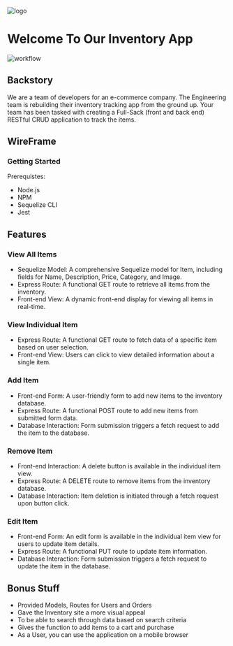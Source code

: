 ![logo](https://user-images.githubusercontent.com/44912347/202296600-c5f247d6-9616-49db-88f0-38433429d781.jpg)

# Welcome To Our Inventory App

![workflow](https://github.com/Runtime-Terror123/InventoryApp/actions/workflows/build-lint-test.yaml/badge.svg?branch=main)

## Backstory
We are a team of developers for an e-commerce company. The Engineering team is rebuilding their inventory tracking app from the ground up. Your team has been tasked with creating a Full-Sack (front and back end) RESTful CRUD application to track the items.

## WireFrame 


### Getting Started
Prerequistes:
- Node.js
- NPM
- Sequelize CLI
- Jest
## Features 
### View All Items
- Sequelize Model: A comprehensive Sequelize model for Item, including fields for Name, Description, Price, Category, and Image.
- Express Route: A functional GET route to retrieve all items from the inventory.
- Front-end View: A dynamic front-end display for viewing all items in real-time.
### View Individual Item
- Express Route: A functional GET route to fetch data of a specific item based on user selection.
- Front-end View: Users can click to view detailed information about a single item.
### Add Item
- Front-end Form: A user-friendly form to add new items to the inventory database.
- Express Route: A functional POST route to add new items from submitted form data.
- Database Interaction: Form submission triggers a fetch request to add the item to the database.
### Remove Item
- Front-end Interaction: A delete button is available in the individual item view.
- Express Route: A DELETE route to remove items from the inventory database.
- Database Interaction: Item deletion is initiated through a fetch request upon button click.
### Edit Item
- Front-end Form: An edit form is available in the individual item view for users to update item details.
- Express Route: A functional PUT route to update item information.
- Database Interaction: Form submission triggers a fetch request to update the item in the database.

## Bonus Stuff

- Provided Models, Routes for Users and Orders
- Gave the Inventory site a more visual appeal
- To be able to search through data based on search criteria
- Gives the function to add items to a cart and purchase
- As a User, you can use the application on a mobile browser

